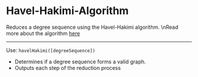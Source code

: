 # Havel-Hakimi-Algorithm
Reduces a degree sequence using the Havel-Hakimi algorithm.
\nRead more about the algorithm [here](https://en.wikipedia.org/wiki/Havel%E2%80%93Hakimi_algorithm)
______________________________________________________________
Use:
`havelHakimi([degreeSequence])`

- Determines if a degree sequence forms a valid graph.
- Outputs each step of the reduction process
